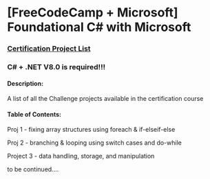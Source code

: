 # [FreeCodeCamp + Microsoft] Foundational C# with Microsoft
### [Certification Project List](https://www.freecodecamp.org/learn/foundational-c-sharp-with-microsoft/)

### C# + .NET V8.0 is required!!!

#### Description:
A list of all the Challenge projects available in the certification course

#### Table of Contents:
Proj 1 - fixing array structures using foreach & if-elseif-else 

Proj 2 - branching & looping using switch cases and do-while

Project 3 - data handling, storage, and manipulation

to be continued....
